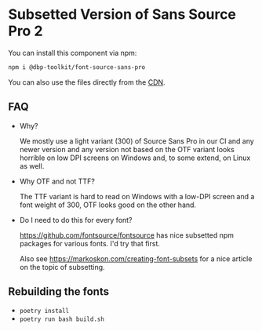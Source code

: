 # Subsetted Version of Sans Source Pro 2

You can install this component via npm:

```bash
npm i @dbp-toolkit/font-source-sans-pro
```

You can also use the files directly from the [CDN](https://unpkg.com/browse/@dbp-toolkit/font-source-sans-pro/files/).

## FAQ

- Why?

    We mostly use a light variant (300) of Source Sans Pro in our CI and any newer
    version and any version not based on the OTF variant looks horrible on low DPI
    screens on Windows and, to some extend, on Linux as well.

- Why OTF and not TTF?

    The TTF variant is hard to read on Windows with a low-DPI screen and a font
    weight of 300, OTF looks good on the other hand.

- Do I need to do this for every font?

    https://github.com/fontsource/fontsource has nice subsetted npm packages for
    various fonts. I'd try that first.

    Also see https://markoskon.com/creating-font-subsets for a nice article on the
    topic of subsetting.

## Rebuilding the fonts

- `poetry install`
- `poetry run bash build.sh`
